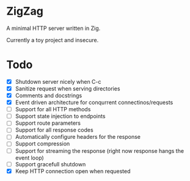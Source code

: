# ZigZag
A minimal HTTP server written in Zig.

Currently a toy project and insecure.

# Todo
- [x] Shutdown server nicely when C-c
- [x] Sanitize request when serving directories
- [x] Comments and docstrings
- [x] Event driven architecture for conqurrent connectinos/requests
- [ ] Support for all HTTP methods
- [ ] Support state injection to endpoints
- [ ] Support route parameters
- [ ] Support for all response codes
- [ ] Automatically configure headers for the response
- [ ] Support compression
- [ ] Support for streaming the response (right now response hangs the event loop)
- [ ] Support gracefull shutdown
- [x] Keep HTTP connection open when requested
